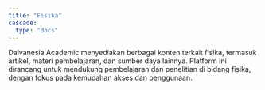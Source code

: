 ```yaml
---
title: "Fisika"
cascade:
  type: "docs"
---
```


Daivanesia Academic menyediakan berbagai konten terkait fisika, termasuk artikel, materi pembelajaran, dan sumber daya lainnya. Platform ini dirancang untuk mendukung pembelajaran dan penelitian di bidang fisika, dengan fokus pada kemudahan akses dan penggunaan.